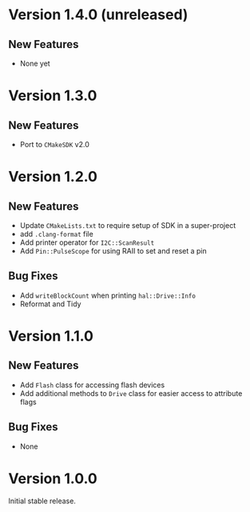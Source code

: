 # Version 1.4.0 (unreleased)

## New Features

- None yet

# Version 1.3.0

## New Features

- Port to `CMakeSDK` v2.0

# Version 1.2.0

## New Features

- Update `CMakeLists.txt` to require setup of SDK in a super-project
- add `.clang-format` file
- Add printer operator for `I2C::ScanResult`
- Add `Pin::PulseScope` for using RAII to set and reset a pin

## Bug Fixes

- Add `writeBlockCount` when printing `hal::Drive::Info`
- Reformat and Tidy

# Version 1.1.0

## New Features

- Add `Flash` class for accessing flash devices
- Add additional methods to `Drive` class for easier access to attribute flags

## Bug Fixes

- None

# Version 1.0.0

Initial stable release.
